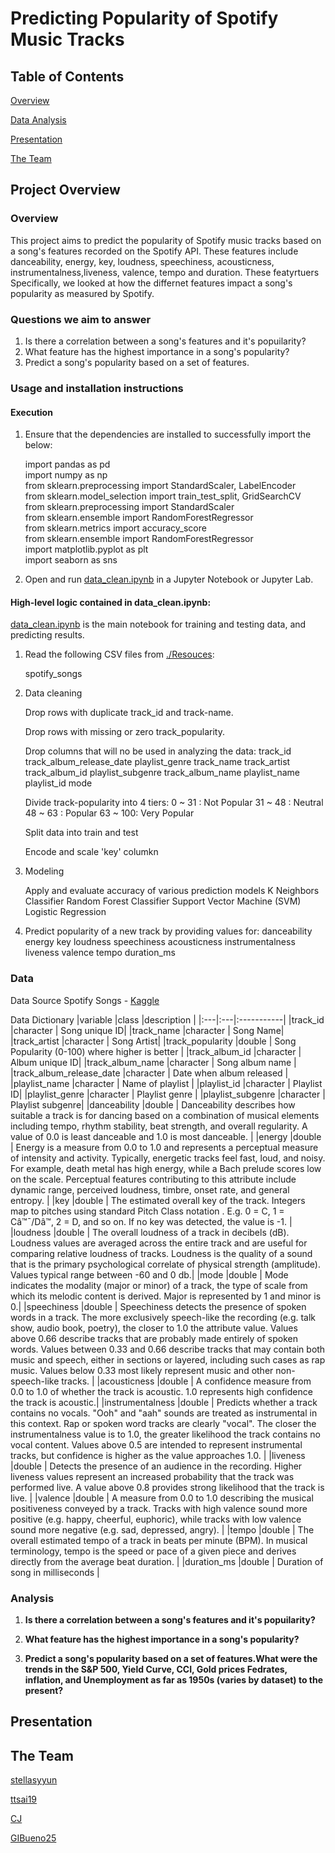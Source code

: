 # Predicting Popularity of Spotify Music Tracks

## Table of Contents

[Overview](#overview)

[Data Analysis](#data-analysis)

[Presentation](#presentation)

[The Team](#the-team)

## Project Overview

### Overview

This project aims to predict the popularity of Spotify music tracks based on a song's features recorded on the Spotify API. These features include danceability, energy, key, loudness, speechiness, acousticness, instrumentalness,liveness, valence, tempo and duration. These featyrtuers  Specifically, we looked at how the differnet features impact a song's popularity as measured by Spotify.

### Questions we aim to answer

1. Is there a correlation between a song's features and it's popuilarity?
2. What feature has the highest importance in a song's popularity?
3. Predict a song's popularity based on a set of features.


### Usage and installation instructions

#### Execution

1. Ensure that the dependencies are installed to successfully import the below:
    
    import pandas as pd <br/>
    import numpy as np <br/>
    from sklearn.preprocessing import StandardScaler, LabelEncoder<br/>
    from sklearn.model_selection import train_test_split, GridSearchCV <br/>
    from sklearn.preprocessing import StandardScaler <br/>
    from sklearn.ensemble import RandomForestRegressor <br/>
    from sklearn.metrics import accuracy_score <br/>
    from sklearn.ensemble import RandomForestRegressor <br/>
    import matplotlib.pyplot as plt<br/>
    import seaborn as sns<br/>
    

1. Open and run [data_clean.ipynb](data_clean.ipynb) in a Jupyter Notebook or Jupyter Lab.

#### High-level logic contained in data_clean.ipynb:

[data_clean.ipynb](data_clean.ipynb) is the main notebook for training and testing data, and predicting results.

1. Read the following CSV files from [./Resouces](./Resources/):

    spotify_songs

2. Data cleaning

   Drop rows with duplicate track_id and track-name.

   Drop rows with missing or zero track_popularity.
   
   Drop columns that will no be used in analyzing the data:
        track_id
        track_album_release_date
        playlist_genre
        track_name
        track_artist
        track_album_id
        playlist_subgenre
        track_album_name
        playlist_name
        playlist_id
        mode

    Divide track-popularity into 4 tiers:
        0 ~ 31  : Not Popular
        31 ~ 48 : Neutral
        48 ~ 63 : Popular
        63 ~ 100: Very Popular

    Split data into train and test

    Encode and scale 'key' columkn

3.  Modeling

    Apply and evaluate accuracy of various prediction models
        K Neighbors Classifier
        Random Forest Classifier
        Support Vector Machine (SVM)
        Logistic Regression

4.  Predict popularity of a new track by providing values for:
        danceability
        energy
        key
        loudness
        speechiness
        acousticness
        instrumentalness
        liveness
        valence
        tempo
        duration_ms


### Data
Data Source
Spotify Songs - [Kaggle](https://www.kaggle.com/datasets/joebeachcapital/30000-spotify-songs/)

Data Dictionary
|variable                 |class     |description |
|:---|:---|:-----------|
|track_id                 |character | Song unique ID|
|track_name               |character | Song Name|
|track_artist             |character | Song Artist|
|track_popularity         |double    | Song Popularity (0-100) where higher is better |
|track_album_id           |character | Album unique ID|
|track_album_name         |character | Song album name |
|track_album_release_date |character | Date when album released |
|playlist_name            |character | Name of playlist |
|playlist_id              |character | Playlist ID|
|playlist_genre           |character | Playlist genre |
|playlist_subgenre        |character | Playlist subgenre|
|danceability             |double    | Danceability describes how suitable a track is for dancing based on a combination of musical elements including tempo, rhythm stability, beat strength, and overall regularity. A value of 0.0 is least danceable and 1.0 is most danceable. |
|energy                   |double    | Energy is a measure from 0.0 to 1.0 and represents a perceptual measure of intensity and activity. Typically, energetic tracks feel fast, loud, and noisy. For example, death metal has high energy, while a Bach prelude scores low on the scale. Perceptual features contributing to this attribute include dynamic range, perceived loudness, timbre, onset rate, and general entropy. |
|key                      |double    | The estimated overall key of the track. Integers map to pitches using standard Pitch Class notation . E.g. 0 = C, 1 = Câ™¯/Dâ™­, 2 = D, and so on. If no key was detected, the value is -1. |
|loudness                 |double    | The overall loudness of a track in decibels (dB). Loudness values are averaged across the entire track and are useful for comparing relative loudness of tracks. Loudness is the quality of a sound that is the primary psychological correlate of physical strength (amplitude). Values typical range between -60 and 0 db.|
|mode                     |double    | Mode indicates the modality (major or minor) of a track, the type of scale from which its melodic content is derived. Major is represented by 1 and minor is 0.|
|speechiness              |double    | Speechiness detects the presence of spoken words in a track. The more exclusively speech-like the recording (e.g. talk show, audio book, poetry), the closer to 1.0 the attribute value. Values above 0.66 describe tracks that are probably made entirely of spoken words. Values between 0.33 and 0.66 describe tracks that may contain both music and speech, either in sections or layered, including such cases as rap music. Values below 0.33 most likely represent music and other non-speech-like tracks. |
|acousticness             |double    | A confidence measure from 0.0 to 1.0 of whether the track is acoustic. 1.0 represents high confidence the track is acoustic.|
|instrumentalness         |double    | Predicts whether a track contains no vocals. "Ooh" and "aah" sounds are treated as instrumental in this context. Rap or spoken word tracks are clearly "vocal". The closer the instrumentalness value is to 1.0, the greater likelihood the track contains no vocal content. Values above 0.5 are intended to represent instrumental tracks, but confidence is higher as the value approaches 1.0. |
|liveness                 |double    | Detects the presence of an audience in the recording. Higher liveness values represent an increased probability that the track was performed live. A value above 0.8 provides strong likelihood that the track is live. |
|valence                  |double    | A measure from 0.0 to 1.0 describing the musical positiveness conveyed by a track. Tracks with high valence sound more positive (e.g. happy, cheerful, euphoric), while tracks with low valence sound more negative (e.g. sad, depressed, angry). |
|tempo                    |double    | The overall estimated tempo of a track in beats per minute (BPM). In musical terminology, tempo is the speed or pace of a given piece and derives directly from the average beat duration. |
|duration_ms              |double    | Duration of song in milliseconds |


### Analysis

1. **Is there a correlation between a song's features and it's popuilarity?**

2. **What feature has the highest importance in a song's popularity?**

3. **Predict a song's popularity based on a set of features.What were the trends in the S&P 500, Yield Curve, CCI, Gold prices  Fedrates, inflation, and Unemployment as far as 1950s (varies by dataset) to the present?**

  
## Presentation


## The Team

[stellasyyun](https://github.com/stellasyyun)

[ttsai19](https://github.com/ttsai19)

[CJ](https://github.com/CJ)

[GIBueno25](https://github.com/GIBueno25)
